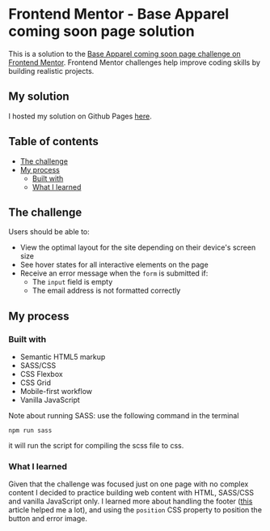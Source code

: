 # Frontend Mentor - Base Apparel coming soon page solution

This is a solution to the [Base Apparel coming soon page challenge on Frontend Mentor](https://www.frontendmentor.io/challenges/base-apparel-coming-soon-page-5d46b47f8db8a7063f9331a0). Frontend Mentor challenges help improve coding skills by building realistic projects.

## My solution

I hosted my solution on Github Pages [here](https://susi189.github.io/fm-coming-soon-page/).

## Table of contents

- [The challenge](#the-challenge)
- [My process](#my-process)
  - [Built with](#built-with)
  - [What I learned](#what-i-learned)

## The challenge

Users should be able to:

- View the optimal layout for the site depending on their device's screen size
- See hover states for all interactive elements on the page
- Receive an error message when the `form` is submitted if:
  - The `input` field is empty
  - The email address is not formatted correctly

## My process

### Built with

- Semantic HTML5 markup
- SASS/CSS
- CSS Flexbox
- CSS Grid
- Mobile-first workflow
- Vanilla JavaScript

Note about running SASS: use the following command in the terminal

`npm run sass`

it will run the script for compiling the scss file to css.

### What I learned

Given that the challenge was focused just on one page with no complex content I decided to practice building web content with HTML, SASS/CSS and vanilla JavaScript only. I learned more about handling the footer ([this](https://www.freecodecamp.org/news/how-to-keep-your-footer-where-it-belongs-59c6aa05c59c/) article helped me a lot), and using the `position` CSS property to position the button and error image.
